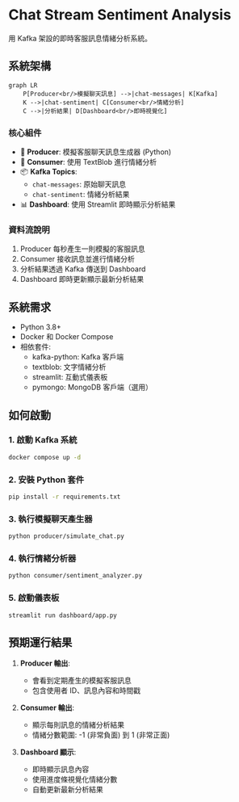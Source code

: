 # Chat Stream Sentiment Analysis

用 Kafka 架設的即時客服訊息情緒分析系統。

## 系統架構

```mermaid
graph LR
    P[Producer<br/>模擬聊天訊息] -->|chat-messages| K[Kafka]
    K -->|chat-sentiment| C[Consumer<br/>情緒分析]
    C -->|分析結果| D[Dashboard<br/>即時視覺化]
```

### 核心組件

- 🧾 **Producer**: 模擬客服聊天訊息生成器 (Python)
- 🧠 **Consumer**: 使用 TextBlob 進行情緒分析
- 📦 **Kafka Topics**:
  - `chat-messages`: 原始聊天訊息
  - `chat-sentiment`: 情緒分析結果
- 📊 **Dashboard**: 使用 Streamlit 即時顯示分析結果

### 資料流說明

1. Producer 每秒產生一則模擬的客服訊息
2. Consumer 接收訊息並進行情緒分析
3. 分析結果透過 Kafka 傳送到 Dashboard
4. Dashboard 即時更新顯示最新分析結果

## 系統需求

- Python 3.8+
- Docker 和 Docker Compose
- 相依套件:
  - kafka-python: Kafka 客戶端
  - textblob: 文字情緒分析
  - streamlit: 互動式儀表板
  - pymongo: MongoDB 客戶端（選用）

## 如何啟動

### 1. 啟動 Kafka 系統
```bash
docker compose up -d
```

### 2. 安裝 Python 套件
```bash
pip install -r requirements.txt
```

### 3. 執行模擬聊天產生器
```bash
python producer/simulate_chat.py
```

### 4. 執行情緒分析器
```bash
python consumer/sentiment_analyzer.py
```

### 5. 啟動儀表板
```bash
streamlit run dashboard/app.py
```

## 預期運行結果

1. **Producer 輸出**:
   - 會看到定期產生的模擬客服訊息
   - 包含使用者 ID、訊息內容和時間戳

2. **Consumer 輸出**:
   - 顯示每則訊息的情緒分析結果
   - 情緒分數範圍: -1 (非常負面) 到 1 (非常正面)

3. **Dashboard 顯示**:
   - 即時顯示訊息內容
   - 使用進度條視覺化情緒分數
   - 自動更新最新分析結果
